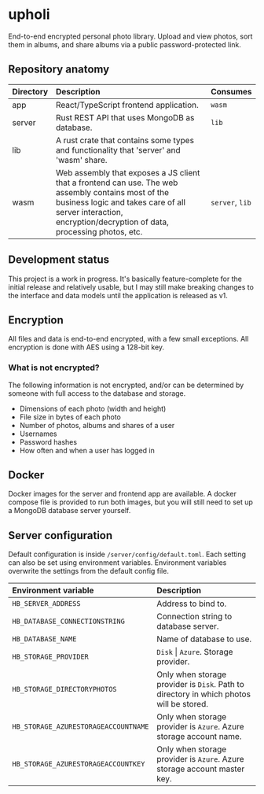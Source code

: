 # upholi
End-to-end encrypted personal photo library. Upload and view photos, sort them in albums, and share albums via a public password-protected link.

## Repository anatomy

| Directory | Description                                                                                                                                                                                                          | Consumes                |
| :-------- | :------------------------------------------------------------------------------------------------------------------------------------------------------------------------------------------------------------------- | :---------------------- |
| app       | React/TypeScript frontend application.                                                                                                                                                                               | ```wasm```              |
| server    | Rust REST API that uses MongoDB as database.                                                                                                                                                                         | ```lib```               |
| lib       | A rust crate that contains some types and functionality that 'server' and 'wasm' share.                                                                                                                              |                         |
| wasm      | Web assembly that exposes a JS client that a frontend can use. The web assembly contains most of the business logic and takes care of all server interaction, encryption/decryption of data, processing photos, etc. | ```server```, ```lib``` |

## Development status
This project is a work in progress. It's basically feature-complete for the initial release and relatively usable, but I may still make breaking changes to the interface and data models until the application is released as v1.

## Encryption
All files and data is end-to-end encrypted, with a few small exceptions. All encryption is done with AES using a 128-bit key.

### What is not encrypted?
The following information is not encrypted, and/or can be determined by someone with full access to the database and storage.
- Dimensions of each photo (width and height)
- File size in bytes of each photo
- Number of photos, albums and shares of a user
- Usernames
- Password hashes
- How often and when a user has logged in

## Docker
Docker images for the server and frontend app are available. A docker compose file is provided to run both images, but you will still need to set up a MongoDB database server yourself.

## Server configuration
Default configuration is inside ```/server/config/default.toml```. Each setting can also be set using environment variables. Environment variables overwrite the settings from the default config file.

| Environment variable                 | Description                                                                                 |
| :----------------------------------- | :------------------------------------------------------------------------------------------ |
| `HB_SERVER_ADDRESS`                  | Address to bind to.                                                                         |
| `HB_DATABASE_CONNECTIONSTRING`       | Connection string to database server.                                                       |
| `HB_DATABASE_NAME`                   | Name of database to use.                                                                    |
| `HB_STORAGE_PROVIDER`                | ```Disk``` \| ```Azure```. Storage provider.                                                |
| `HB_STORAGE_DIRECTORYPHOTOS`         | Only when storage provider is ```Disk```. Path to directory in which photos will be stored. |
| `HB_STORAGE_AZURESTORAGEACCOUNTNAME` | Only when storage provider is ```Azure```. Azure storage account name.                      |
| `HB_STORAGE_AZURESTORAGEACCOUNTKEY`  | Only when storage provider is ```Azure```. Azure storage account master key.                |
